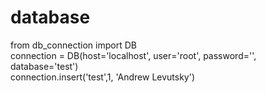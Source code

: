 # database
from db_connection import DB <br/>
connection = DB(host='localhost', user='root', password='', database='test')<br/>
connection.insert('test',1, 'Andrew Levutsky')
